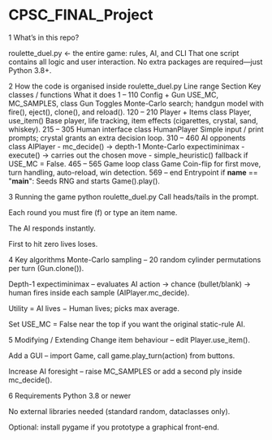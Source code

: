# CPSC_FINAL_Project
1 What’s in this repo?

roulette_duel.py      ← the entire game: rules, AI, and CLI
That one script contains all logic and user interaction. No extra packages are required—just Python 3.8+.

2 How the code is organised inside roulette_duel.py
Line range    Section	Key classes / functions	What it does
1 – 110	      Config + Gun	USE_MC, MC_SAMPLES, class Gun	Toggles Monte-Carlo search; handgun model with fire(), eject(), clone(), and reload().
120 – 210	    Player + Items	class Player, use_item()	Base player, life tracking, item effects (cigarettes, crystal, sand, whiskey).
215 – 305	    Human interface	class HumanPlayer	Simple input / print prompts; crystal grants an extra decision loop.
310 – 460	    AI opponents	class AIPlayer	- mc_decide() → depth-1 Monte-Carlo expectiminimax
                                            - execute() → carries out the chosen move
                                            - simple_heuristic() fallback if USE_MC = False.
465 – 565	    Game loop	class Game	Coin-flip for first move, turn handling, auto-reload, win detection.
569 – end	    Entrypoint	if __name__ == \"__main__\":	Seeds RNG and starts Game().play().

3 Running the game
python roulette_duel.py
Call heads/tails in the prompt.

Each round you must fire (f) or type an item name.

The AI responds instantly.

First to hit zero lives loses.

4 Key algorithms
Monte-Carlo sampling – 20 random cylinder permutations per turn (Gun.clone()).

Depth-1 expectiminimax – evaluates
AI action → chance (bullet/blank) → human fires
inside each sample (AIPlayer.mc_decide).

Utility = AI lives − Human lives; picks max average.

Set USE_MC = False near the top if you want the original static-rule AI.

5 Modifying / Extending
Change item behaviour – edit Player.use_item().

Add a GUI – import Game, call game.play_turn(action) from buttons.

Increase AI foresight – raise MC_SAMPLES or add a second ply inside mc_decide().

6 Requirements
Python 3.8 or newer

No external libraries needed (standard random, dataclasses only).

Optional: install pygame if you prototype a graphical front-end.

